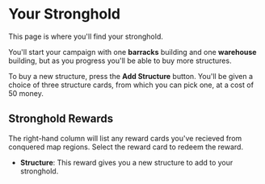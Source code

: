 # Your Stronghold

This page is where you'll find your stronghold.

You'll start your campaign with one **barracks** building and one **warehouse** building, but as you progress you'll be able to buy more structures.

To buy a new structure, press the **Add Structure** button. You'll be given a choice of three structure cards, from which you can pick one, at a cost of 50 money.

## Stronghold Rewards

The right-hand column will list any reward cards you've recieved from conquered map regions. Select the reward card to redeem the reward.

* **Structure**: This reward gives you a new structure to add to your stronghold.
